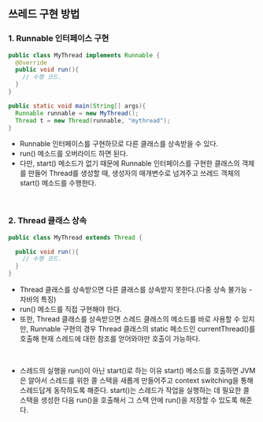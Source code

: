 ## 쓰레드 구현 방법

### 1. Runnable 인터페이스 구현

```java
public class MyThread implements Runnable {
  @Override
  public void run(){
    // 수행 코드.
  }
}

public static void main(String[] args){
  Runnable runnable = new MyThread();
  Thread t = new Thread(runnable, "mythread");
}
```

- Runnable 인터페이스를 구현하므로 다른 클래스를 상속받을 수 있다.
- run() 메소드를 오버라이드 하면 된다.
- 다만, start() 메소드가 없기 때문에 Runnable 인터페이스를 구현한 클래스의 객체를 만들어 Thread를 생성할 때, 생성자의 매개변수로 넘겨주고 쓰레드 객체의 start() 메소드를 수행한다.
<br>

### 2. Thread 클래스 상속

```java
public class MyThread extends Thread {

  public void run(){
    // 수행 코드.
  }
}
```

- Thread 클래스를 상속받으면 다른 클래스를 상속받지 못한다.(다중 상속 불가능 - 자바의 특징)
- run() 메소드를 직접 구현해야 한다.
- 또한, Thread 클래스를 상속받으면 스레드 클래스의 메소드를 바로 사용할 수 있지만, Runnable 구현의 경우 Thread 클래스의 static 메소드인 currentThread()를 호출해 현재 스레드에 대한 참조를 얻어와야만 호출이 가능하다.
<br>

- 스레드의 실행을 run()이 아닌 start()로 하는 이유
start() 메소드를 호출하면 JVM은 알아서 스레드를 위한 콜 스택을 새롭게 만들어주고 context switching을 통해 스레드답게 동작하도록 해준다. start()는 스레드가 작업을 실행하는 데 필요한 콜 스택을 생성한 다음 run()을 호출해서 그 스택 안에 run()을 저장할 수 있도록 해준다.
